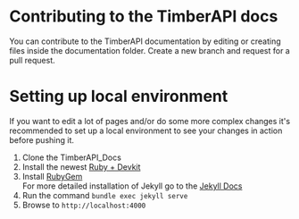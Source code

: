 # Contributing to the TimberAPI docs
You can contribute to the TimberAPI documentation by editing or creating files inside the documentation folder. Create a new branch and request for a pull request. 

# Setting up local environment
If you want to edit a lot of pages and/or do some more complex changes it's recommended to set up a local environment to see your changes in action before pushing it.

1. Clone the TimberAPI_Docs
2. Install the newest [Ruby + Devkit](https://rubyinstaller.org/downloads/)
3. Install [RubyGem](https://rubygems.org/pages/download#formats)  
For more detailed installation of Jekyll go to the [Jekyll Docs](https://jekyllrb.com/docs/installation/#requirements)
4. Run the command `bundle exec jekyll serve`
5. Browse to `http://localhost:4000`
